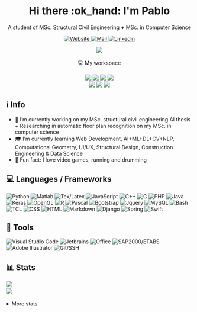 <!-- ppizarror README file -->
<!-- icons: https://github.com/alexandresanlim/Badges4-README.md-Profile -->

<h1 align="center">
  Hi there :ok_hand: I'm Pablo
</h1>

<p align="center">
  A student of MSc. Structural Civil Engineering <b>+</b> MSc. in Computer Science
</p>

<p align="center">
  <a href="https://ppizarror.com">
    <img alt="Website" src="https://img.shields.io/badge/Website-4F0599?style=for-the-badge&logo=Internet%20Explorer&logoColor=white" />
  </a>
  <a href="mailto:pablo@ppizarror.com">
    <img alt="Mail" src="https://img.shields.io/badge/Mail-D14836?style=for-the-badge&logo=gmail&logoColor=white" />
  </a>
  <a href="https://www.linkedin.com/in/ppizarror/">
    <img alt="Linkedin" src="https://img.shields.io/badge/LinkedIn-0077B5?style=for-the-badge&logo=linkedin&logoColor=white" />
  </a>
  <!--<img src="https://profile-counter.glitch.me/ppizarror/count.svg" style="display: none" />-->
</p>

<p align="center">
  <a href="https://ppizarror.com" alt="ppizarror's Github Stats">
    <img src="https://github-readme-stats.vercel.app/api?username=ppizarror&show_icons=true&icon_color=805AD5&text_color=718096&bg_color=ffffff00&hide_title=true&include_all_commits=true&count_private=true&hide_border=true" />
  </a>
</p>

<p align="center">
  💻 My workspace
  <br/><br/>
  <img src="https://img.shields.io/badge/windows-%230078D6.svg?&style=for-the-badge&logo=windows&logoColor=white" />
  <img src="https://img.shields.io/badge/intel-core i7 9th @4.5Ghz-%230071C5.svg?&style=for-the-badge&logo=intel&logoColor=white" />
  <img src="https://img.shields.io/badge/RAM-16GB-%230071C5.svg?&style=for-the-badge&logoColor=white" />
  <img src="https://img.shields.io/badge/nvidia-rtx 2070 @8Gb-%2376B900.svg?&style=for-the-badge&logo=nvidia&logoColor=white" />
  <br/>
  <img src="https://img.shields.io/badge/Apple-MacBook_Air_2020-999999?style=for-the-badge&logo=apple&logoColor=white" />
  <img src="https://img.shields.io/badge/Apple Silicon M1-000000.svg?&style=for-the-badge&logo=apple&logoColor=white" />
  <img src="https://img.shields.io/badge/RAM-8GB-%230071C5.svg?&style=for-the-badge&logoColor=white" />
</p>

## :information_source: Info

- :telescope: I’m currently working on my MSc. structural civil engineering AI thesis + Researching in automatic floor plan recognition on my MSc. in computer science
- :mortar_board: I’m currently learning Web Development, AI+ML+DL+CV+NLP, Computational Geometry, UI/UX, Structural Design, Construction Engineering & Data Science
- :drum: Fun fact: I love video games, running and drumming
<!-- - :mailbox: How to reach me: https://ppizarror.com -->

## :computer: Languages / Frameworks

<p align="left">
  <img alt="Python" src="https://img.shields.io/badge/Python-14354C?style=for-the-badge&logo=python&logoColor=white" />
  <img alt="Matlab" src="https://img.shields.io/badge/Matlab-FA7343?style=for-the-badge&logo=matrix&logoColor=white" />
  <img alt="Tex/Latex" src="https://img.shields.io/badge/Latex-092E20?style=for-the-badge&logo=latex&logoColor=white" />
  <img alt="JavaScript" src="https://img.shields.io/badge/JavaScript-323330?style=for-the-badge&logo=javascript&logoColor=F7DF1E" />
  <img alt="C++" src="https://img.shields.io/badge/C%2B%2B-00599C?style=for-the-badge&logo=c%2B%2B&logoColor=white" />
  <img alt="C" src="https://img.shields.io/badge/C-00599C?style=for-the-badge&logo=c&logoColor=white" />
  <img alt="PHP" src="https://img.shields.io/badge/PHP-777BB4?style=for-the-badge&logo=php&logoColor=white" />
  <img alt="Java" src="https://img.shields.io/badge/Java-ED8B00?style=for-the-badge&logo=java&logoColor=white" />
  <img alt="Keras" src="https://img.shields.io/badge/Keras-CC342D?style=for-the-badge&logo=keras&logoColor=white" />
  <img alt="OpenGL" src="https://img.shields.io/badge/OpenGL-0175C2?style=for-the-badge&logo=opengl&logoColor=white" />
  <img alt="R" src="https://img.shields.io/badge/R-276DC3?style=for-the-badge&logo=r&logoColor=white" />
  <img alt="Pascal" src="https://img.shields.io/badge/Pascal-404D59?style=for-the-badge" />
  <img alt="Bootstrap" src="https://img.shields.io/badge/Bootstrap-563D7C?style=for-the-badge&logo=bootstrap&logoColor=white" />
  <img alt="Jquery" src="https://img.shields.io/badge/jQuery-0769AD?style=for-the-badge&logo=jquery&logoColor=white" />
  <img alt="MySQL" src="https://img.shields.io/badge/MySQL-00000F?style=for-the-badge&logo=mysql&logoColor=white" />
  <img alt="Bash" src="https://img.shields.io/badge/Bash-232F3E?style=for-the-badge&logo=GNU%20bash&logoColor=white" />
  <img alt="TCL" src="https://img.shields.io/badge/TCL-593D88?style=for-the-badge" />
  <img alt="CSS" src="https://img.shields.io/badge/CSS3-1572B6?style=for-the-badge&logo=css3&logoColor=white" />
  <img alt="HTML" src="https://img.shields.io/badge/HTML5-E34F26?style=for-the-badge&logo=html5&logoColor=white" />
  <img alt="Markdown" src="https://img.shields.io/badge/Markdown-000000?style=for-the-badge&logo=markdown&logoColor=white" />
  <img alt="Django" src="https://img.shields.io/badge/Django-092E20?style=for-the-badge&logo=django&logoColor=white" />
  <img alt="Spring" src="https://img.shields.io/badge/Spring-6DB33F?style=for-the-badge&logo=spring&logoColor=white" />
  <!-- <img alt="NPM" src="https://img.shields.io/badge/npm-CB3837?style=for-the-badge&logo=npm&logoColor=white" /> -->
  <img alt="Swift" src="https://img.shields.io/badge/Swift-FA7343?style=for-the-badge&logo=swift&logoColor=white" />
  <!--<img alt="Shell Script" src="https://img.shields.io/badge/Shell_Script-121011?style=for-the-badge&logo=gnu-bash&logoColor=white" /> -->
</p>

## :wrench: Tools

<p align="left">
  <img alt="Visual Studio Code" src="https://img.shields.io/badge/VS%20Code-0077B5?style=for-the-badge&logo=Visual%20Studio%20Code&logoColor=white" />
  <img alt="Jetbrains" src="https://img.shields.io/badge/JetBrains-100000?style=for-the-badge&logo=jetbrains&logoColor=white" />
  <img alt="Office" src="https://img.shields.io/badge/Office-D83B01?style=for-the-badge&logo=microsoft-office&logoColor=white" />
  <img alt="SAP2000/ETABS" src="https://img.shields.io/badge/SAP2000/ETABS-0FAAFF?style=for-the-badge&logo=sap&logoColor=white" />
  <img alt="Adobe Illustrator" src="https://img.shields.io/badge/Illustrator-FF9A00?style=for-the-badge&logo=Adobe&20Illustrator&logoColor=white" />
  <img alt="Git/SSH" src="https://img.shields.io/badge/Git/SSH-100000?style=for-the-badge&logo=github&logoColor=white" />
</p>

## :bar_chart: Stats

<!-- https://github.com/anuraghazra/github-readme-stats -->
<p align="left">
  <a href="https://ppizarror.com">
    <img src="https://github-readme-stats.vercel.app/api/top-langs/?username=ppizarror&layout=compact&text_color=718096&bg_color=ffffff00&hide_title=false&include_all_commits=true&count_private=true&hide_border=true&hide=roff&&langs_count=10" />
  </a>
  <br>
  <a href="https://ppizarror.com" alt="Wakatime">
    <img src="https://github-readme-stats.vercel.app/api/wakatime?username=ppizarror&show_icons=true&icon_color=805AD5&text_color=718096&bg_color=ffffff00&hide_title=false&include_all_commits=true&count_private=true&hide_border=true&layout=compact" />
  </a>
</p>

<details>
  <summary>More stats</summary>
  <br />
  
  
  
<!--START_SECTION:waka-->
**🐱 My Github Data** 

> 🏆 0 Contributions in the Year 2021
 > 
> 📦 1.5 MB Used in Github's Storage 
 > 
> 💼 Opted to Hire
 > 
> 📜 76 Public Repositories 
 > 
> 🔑 9 Private Repositories  
 > 
**I'm a Night 🦉** 

```text
🌞 Morning    218 commits    █░░░░░░░░░░░░░░░░░░░░░░░░   7.08% 
🌆 Daytime    1214 commits   █████████░░░░░░░░░░░░░░░░   39.45% 
🌃 Evening    1106 commits   █████████░░░░░░░░░░░░░░░░   35.94% 
🌙 Night      539 commits    ████░░░░░░░░░░░░░░░░░░░░░   17.52%

```
📅 **I'm Most Productive on Monday** 

```text
Monday       593 commits    ████░░░░░░░░░░░░░░░░░░░░░   19.27% 
Tuesday      483 commits    ████░░░░░░░░░░░░░░░░░░░░░   15.7% 
Wednesday    423 commits    ███░░░░░░░░░░░░░░░░░░░░░░   13.75% 
Thursday     459 commits    ███░░░░░░░░░░░░░░░░░░░░░░   14.92% 
Friday       296 commits    ██░░░░░░░░░░░░░░░░░░░░░░░   9.62% 
Saturday     403 commits    ███░░░░░░░░░░░░░░░░░░░░░░   13.1% 
Sunday       420 commits    ███░░░░░░░░░░░░░░░░░░░░░░   13.65%

```


📊 **This Week I Spent My Time On** 

```text
⌚︎ Time Zone: America/Santiago

💬 Programming Languages: 
HTML                     2 hrs               █████████░░░░░░░░░░░░░░░░   36.38% 
JavaScript               1 hr 3 mins         ████░░░░░░░░░░░░░░░░░░░░░   19.11% 
TeX                      55 mins             ████░░░░░░░░░░░░░░░░░░░░░   16.74% 
Python                   52 mins             ████░░░░░░░░░░░░░░░░░░░░░   15.93% 
CSS                      32 mins             ██░░░░░░░░░░░░░░░░░░░░░░░   9.69%

🔥 Editors: 
PyCharm                  4 hrs 25 mins       ████████████████████░░░░░   79.9% 
VS Code                  1 hr 6 mins         █████░░░░░░░░░░░░░░░░░░░░   20.1%

🐱‍💻 Projects: 
2021-1-Grupo-16          4 hrs 16 mins       ███████████████████░░░░░░   77.3% 
Tesis DCC                41 mins             ███░░░░░░░░░░░░░░░░░░░░░░   12.57% 
tesis dic                20 mins             █░░░░░░░░░░░░░░░░░░░░░░░░   6.3% 
MLAi                     7 mins              ░░░░░░░░░░░░░░░░░░░░░░░░░   2.34% 
cgi-bin                  4 mins              ░░░░░░░░░░░░░░░░░░░░░░░░░   1.23%

💻 Operating System: 
Mac                      5 hrs 23 mins       ████████████████████████░   97.4% 
Windows                  8 mins              ░░░░░░░░░░░░░░░░░░░░░░░░░   2.6%

```

**I Mostly Code in Python** 

```text
Python                   33 repos            ████████░░░░░░░░░░░░░░░░░   35.11% 
TeX                      22 repos            █████░░░░░░░░░░░░░░░░░░░░   23.4% 
MATLAB                   14 repos            ███░░░░░░░░░░░░░░░░░░░░░░   14.89% 
JavaScript               10 repos            ██░░░░░░░░░░░░░░░░░░░░░░░   10.64% 
C++                      3 repos             ░░░░░░░░░░░░░░░░░░░░░░░░░   3.19%

```


**Timeline**

![Chart not found](https://raw.githubusercontent.com/ppizarror/ppizarror/master/charts/bar_graph.png) 


 Last Updated on 08/07/2021
<!--END_SECTION:waka-->
</details>

<!-- ## :zap: Recent activity -->
<!--START_SECTION:activity-->
<!--
1. 🗣 Commented on [#229](https://github.com/ppizarror/pygame-menu/issues/229) in [ppizarror/pygame-menu](https://github.com/ppizarror/pygame-menu)
2. 🗣 Commented on [#229](https://github.com/ppizarror/pygame-menu/issues/229) in [ppizarror/pygame-menu](https://github.com/ppizarror/pygame-menu)
3. 💪 Opened PR [#236](https://github.com/ppizarror/pygame-menu/pull/236) in [ppizarror/pygame-menu](https://github.com/ppizarror/pygame-menu)
4. 🗣 Commented on [#230](https://github.com/ppizarror/pygame-menu/issues/230) in [ppizarror/pygame-menu](https://github.com/ppizarror/pygame-menu)
5. 🗣 Commented on [#230](https://github.com/ppizarror/pygame-menu/issues/230) in [ppizarror/pygame-menu](https://github.com/ppizarror/pygame-menu)
-->
<!--END_SECTION:activity-->

<!--
## :trophy: GitHub Trophies
<!--
<p align="center">
  <a href="https://github.com/ryo-ma/github-profile-trophy">
    <img src="https://github-profile-trophy.vercel.app/?username=ppizarror&theme=nord&column=7" />
  </a>
</p>
-->

